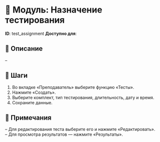 # 📘 Модуль: Назначение тестирования
**ID**: test_assignment
**Доступно для**: 

## 📝 Описание
–

## 🩜 Шаги
1. Во вкладке «Преподаватель» выберите функцию «Тесты».
2. Нажмите «Создать».
3. Выберите комплект, тип тестирования, длительность, дату и время.
4. Сохраните данные.

## 📌 Примечания
– Для редактирования теста выберите его и нажмите «Редактировать».
– Для просмотра результатов — нажмите «Результаты».

